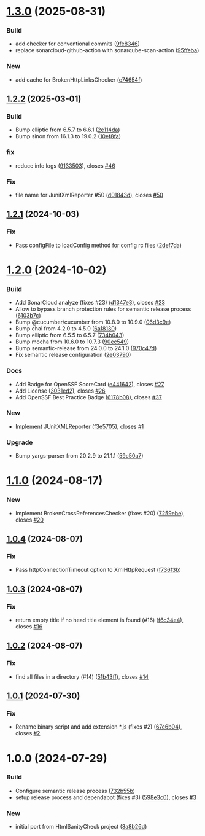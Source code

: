 # [1.3.0](https://github.com/uniqueck/htmlSanityCheck.js/compare/v1.2.2...v1.3.0) (2025-08-31)


### Build

* add checker for conventional commits ([9fe8346](https://github.com/uniqueck/htmlSanityCheck.js/commit/9fe83461fdebe5465df62d7a14e04115b91e72fb))
* replace sonarcloud-github-action with sonarqube-scan-action ([95ffeba](https://github.com/uniqueck/htmlSanityCheck.js/commit/95ffebaf0f9fe34f5627ff0077f1f224081f813f))

### New

* add cache for BrokenHttpLinksChecker ([c74654f](https://github.com/uniqueck/htmlSanityCheck.js/commit/c74654f08f18552c97c142d35a9053d6a461ad17))

## [1.2.2](https://github.com/uniqueck/htmlSanityCheck.js/compare/v1.2.1...v1.2.2) (2025-03-01)


### Build

* Bump elliptic from 6.5.7 to 6.6.1 ([2e114da](https://github.com/uniqueck/htmlSanityCheck.js/commit/2e114da760cfbc59ea1957c237f560476ead0aee))
* Bump sinon from 16.1.3 to 19.0.2 ([10ef8fa](https://github.com/uniqueck/htmlSanityCheck.js/commit/10ef8faf73dcff2f7dfee4d6e556a0ffc32ef74c))

### fix

* reduce info logs ([9133503](https://github.com/uniqueck/htmlSanityCheck.js/commit/91335035422750869aa1411c3582194fbb4cc28e)), closes [#46](https://github.com/uniqueck/htmlSanityCheck.js/issues/46)

### Fix

* file name for JunitXmlReporter #50 ([d01843d](https://github.com/uniqueck/htmlSanityCheck.js/commit/d01843da00e922739efad0a0d167628be1de5380)), closes [#50](https://github.com/uniqueck/htmlSanityCheck.js/issues/50)

## [1.2.1](https://github.com/uniqueck/htmlSanityCheck.js/compare/v1.2.0...v1.2.1) (2024-10-03)


### Fix

* Pass configFile to loadConfig method for config rc files ([2def7da](https://github.com/uniqueck/htmlSanityCheck.js/commit/2def7da7891f3b839490603aafea4d56a657cb7f))

# [1.2.0](https://github.com/uniqueck/htmlSanityCheck.js/compare/v1.1.0...v1.2.0) (2024-10-02)


### Build

* Add SonarCloud analyze (fixes #23) ([d1347e3](https://github.com/uniqueck/htmlSanityCheck.js/commit/d1347e3e11edf3e5f02c2aff02c31fca6dbbb499)), closes [#23](https://github.com/uniqueck/htmlSanityCheck.js/issues/23)
* Allow to bypass branch protection rules for semantic release process ([6103b7c](https://github.com/uniqueck/htmlSanityCheck.js/commit/6103b7c3c92a31d59104d16c5eeae5ca7f979af8))
* Bump @cucumber/cucumber from 10.8.0 to 10.9.0 ([06d3c9e](https://github.com/uniqueck/htmlSanityCheck.js/commit/06d3c9e0bb9671aacdb3b0a2a08f358cb7d1af14))
* Bump chai from 4.2.0 to 4.5.0 ([6a18130](https://github.com/uniqueck/htmlSanityCheck.js/commit/6a18130564bdde2aaa466b277833c2d4cbe679d6))
* Bump elliptic from 6.5.5 to 6.5.7 ([734b043](https://github.com/uniqueck/htmlSanityCheck.js/commit/734b0430cb2918b1424a8e01071d02bb166df13a))
* Bump mocha from 10.6.0 to 10.7.3 ([90ec549](https://github.com/uniqueck/htmlSanityCheck.js/commit/90ec5491eaca1e389154f25ce333341b60b3e91c))
* Bump semantic-release from 24.0.0 to 24.1.0 ([970c47d](https://github.com/uniqueck/htmlSanityCheck.js/commit/970c47dfb002eba2fe358022d7c27496b6b1109f))
* Fix semantic release configuration ([2e03790](https://github.com/uniqueck/htmlSanityCheck.js/commit/2e03790f30b0a9444ae3ba5ed18e2ca37f903669))

### Docs

* Add Badge for OpenSSF ScoreCard ([e441642](https://github.com/uniqueck/htmlSanityCheck.js/commit/e4416420cb6316f0a7b0fb7d3b6a25f1fd4f1c36)), closes [#27](https://github.com/uniqueck/htmlSanityCheck.js/issues/27)
* Add License ([3031ed2](https://github.com/uniqueck/htmlSanityCheck.js/commit/3031ed2a68e3c777ffd1f85f266a37ea4cd6a76c)), closes [#26](https://github.com/uniqueck/htmlSanityCheck.js/issues/26)
* Add OpenSSF Best Practice Badge ([6178b08](https://github.com/uniqueck/htmlSanityCheck.js/commit/6178b0875e151318acc93b728eb2753f0b2cb2a3)), closes [#37](https://github.com/uniqueck/htmlSanityCheck.js/issues/37)

### New

* Implement JUnitXMLReporter ([f3e5705](https://github.com/uniqueck/htmlSanityCheck.js/commit/f3e5705bc68b05788beb6021a5931c77e2424a86)), closes [#1](https://github.com/uniqueck/htmlSanityCheck.js/issues/1)

### Upgrade

* Bump yargs-parser from 20.2.9 to 21.1.1 ([59c50a7](https://github.com/uniqueck/htmlSanityCheck.js/commit/59c50a7ac5ded4a6030a268c0a25d3bb4ab12507))

# [1.1.0](https://github.com/uniqueck/htmlSanityCheck.js/compare/v1.0.4...v1.1.0) (2024-08-17)


### New

* Implement BrokenCrossReferencesChecker (fixes #20) ([7259ebe](https://github.com/uniqueck/htmlSanityCheck.js/commit/7259ebeab3170b4793a074e324acd8b1072c2676)), closes [#20](https://github.com/uniqueck/htmlSanityCheck.js/issues/20)

## [1.0.4](https://github.com/uniqueck/htmlSanityCheck.js/compare/v1.0.3...v1.0.4) (2024-08-07)


### Fix

* Pass httpConnectionTimeout option to XmlHttpRequest ([f736f3b](https://github.com/uniqueck/htmlSanityCheck.js/commit/f736f3b2b8c84f02abf2b12bb3135033eca8b61b))

## [1.0.3](https://github.com/uniqueck/htmlSanityCheck.js/compare/v1.0.2...v1.0.3) (2024-08-07)


### Fix

* return empty title if no head title element is found (#16) ([f6c34e4](https://github.com/uniqueck/htmlSanityCheck.js/commit/f6c34e4a2c1a037fc21bccb19008351159d97de1)), closes [#16](https://github.com/uniqueck/htmlSanityCheck.js/issues/16)

## [1.0.2](https://github.com/uniqueck/htmlSanityCheck.js/compare/v1.0.1...v1.0.2) (2024-08-07)


### Fix

* find all files in a directory (#14) ([51b43ff](https://github.com/uniqueck/htmlSanityCheck.js/commit/51b43ff89c00fd0b60d47afb1efb22322b438761)), closes [#14](https://github.com/uniqueck/htmlSanityCheck.js/issues/14)

## [1.0.1](https://github.com/uniqueck/htmlSanityCheck.js/compare/v1.0.0...v1.0.1) (2024-07-30)


### Fix

* Rename binary script and add extension *.js (fixes #2) ([67c6b04](https://github.com/uniqueck/htmlSanityCheck.js/commit/67c6b04a67caa17c0ecfff26c1b2637141c03dbf)), closes [#2](https://github.com/uniqueck/htmlSanityCheck.js/issues/2)

# 1.0.0 (2024-07-29)


### Build

* Configure semantic release process ([732b55b](https://github.com/uniqueck/htmlSanityCheck.js/commit/732b55b544d517a0a28f85295c1d38b0415e673d))
* setup release process and dependabot (fixes #3) ([598e3c0](https://github.com/uniqueck/htmlSanityCheck.js/commit/598e3c01f28f7a2a4126a8dc10a860c9aa74c69a)), closes [#3](https://github.com/uniqueck/htmlSanityCheck.js/issues/3)

### New

* initial port from HtmlSanityCheck project ([3a8b26d](https://github.com/uniqueck/htmlSanityCheck.js/commit/3a8b26de8766c2c42c22fceb8d583fc3f011d3c2))
